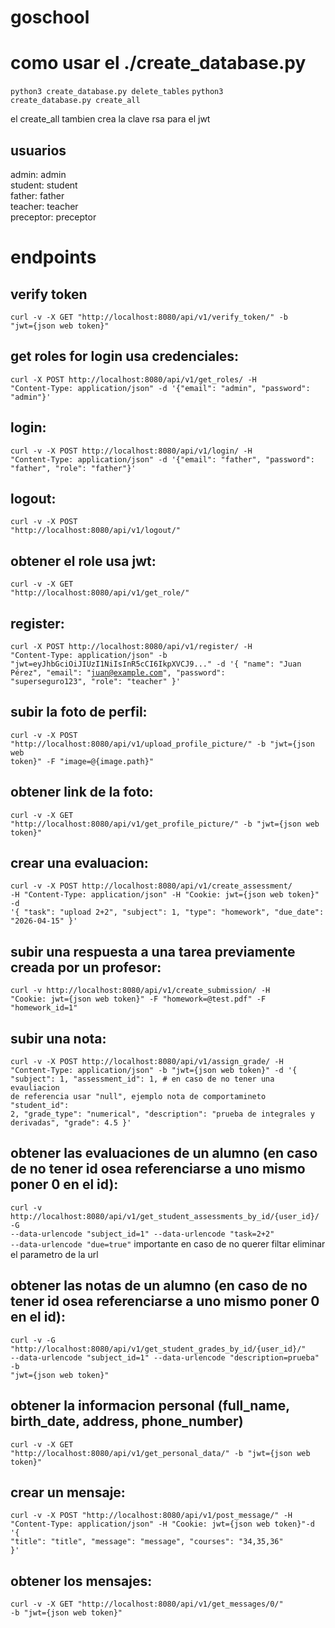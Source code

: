 # goschool

# como usar el ./create_database.py
<code>python3 create_database.py delete_tables</code>
<code>python3 create_database.py create_all</code>

el create_all tambien crea la clave rsa para el jwt

## usuarios
admin: admin
<br>
student: student
<br>
father: father
<br>
teacher: teacher
<br>
preceptor: preceptor


# endpoints


## verify token 
<code>curl -v -X GET "http://localhost:8080/api/v1/verify_token/" -b "jwt={json web token}"</code>


## get roles for login usa credenciales:
<code>curl -X POST http://localhost:8080/api/v1/get_roles/ -H "Content-Type: application/json" -d '{"email": "admin", "password": "admin"}'</code>

## login:
<code>curl -v -X POST http://localhost:8080/api/v1/login/ -H "Content-Type: application/json" -d '{"email": "father", "password": "father", "role": "father"}'</code>

## logout:
<code>curl -v -X POST "http://localhost:8080/api/v1/logout/"</code>

## obtener el role usa jwt:
<code>curl -v -X GET "http://localhost:8080/api/v1/get_role/"</code>

## register:
<code>curl -X POST http://localhost:8080/api/v1/register/ -H "Content-Type: application/json" -b "jwt=eyJhbGciOiJIUzI1NiIsInR5cCI6IkpXVCJ9..." -d '{
    "name": "Juan Pérez",
    "email": "juan@example.com",
    "password": "superseguro123",
    "role": "teacher"
  }'</code>

## subir la foto de perfil: 
<code>curl -v -X POST "http://localhost:8080/api/v1/upload_profile_picture/" -b "jwt={json web token}" -F "image=@{image.path}"</code>

## obtener link de la foto:
<code>curl -v -X GET "http://localhost:8080/api/v1/get_profile_picture/" -b "jwt={json web token}"</code>

## crear una evaluacion:
<code>curl -v -X POST http://localhost:8080/api/v1/create_assessment/ -H "Content-Type: application/json" -H "Cookie: jwt={json web token}" -d '{
    "task": "upload 2+2",
    "subject": 1,
    "type": "homework",
    "due_date": "2026-04-15"
}'</code>


## subir una respuesta a una tarea previamente creada por un profesor:
<code>curl -v http://localhost:8080/api/v1/create_submission/ -H "Cookie: jwt={json web token}" -F "homework=@test.pdf" -F "homework_id=1"</code>

## subir una nota:
<code>curl -v -X POST http://localhost:8080/api/v1/assign_grade/ -H "Content-Type: application/json" -b "jwt={json web token}" -d '{
    "subject": 1,
    "assessment_id": 1, # en caso de no tener una evauliacion de referencia usar "null", ejemplo nota de comportamineto
    "student_id": 2,
    "grade_type": "numerical",
    "description": "prueba de integrales y derivadas",
    "grade": 4.5
  }'</code>

## obtener las evaluaciones de un alumno (en caso de no tener id osea referenciarse a uno mismo poner 0 en el id):
<code>curl -v http://localhost:8080/api/v1/get_student_assessments_by_id/{user_id}/ -G --data-urlencode "subject_id=1" --data-urlencode "task=2+2" --data-urlencode "due=true"</code>
importante en caso de no querer filtar eliminar el parametro de la url

## obtener las notas de un alumno (en caso de no tener id osea referenciarse a uno mismo poner 0 en el id):
<code>curl -v -G "http://localhost:8080/api/v1/get_student_grades_by_id/{user_id}/" --data-urlencode "subject_id=1" --data-urlencode "description=prueba" -b "jwt={json web token}"</code>

## obtener la informacion personal (full_name, birth_date, address, phone_number)
<code>curl -v -X GET "http://localhost:8080/api/v1/get_personal_data/" -b "jwt={json web token}"</code>

## crear un mensaje:
<code>curl -v -X POST "http://localhost:8080/api/v1/post_message/" -H "Content-Type: application/json" -H "Cookie: jwt={json web token}"-d '{
    "title": "title",
    "message": "message",
    "courses": "34,35,36"
}'</code>

## obtener los mensajes: 
<code>curl -v -X GET "http://localhost:8080/api/v1/get_messages/0/" -b "jwt={json web token}"</code>
